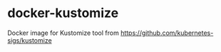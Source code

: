 # docker-kustomize
Docker image for Kustomize tool from https://github.com/kubernetes-sigs/kustomize
